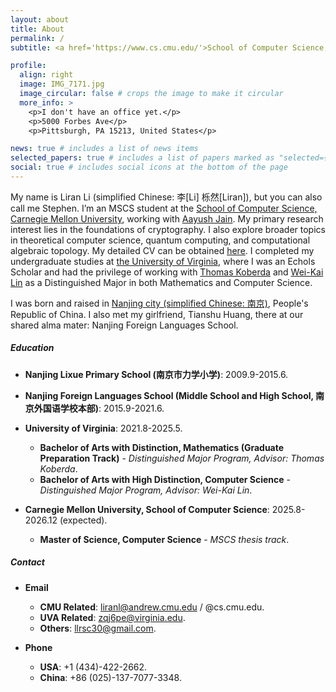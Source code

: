 ```yaml
---
layout: about
title: About
permalink: /
subtitle: <a href='https://www.cs.cmu.edu/'>School of Computer Science, Carnegie Mellon University</a>. <a href='mailto:liranl@cs.cmu.edu'>liranl@cs.cmu.edu</a>

profile:
  align: right
  image: IMG_7171.jpg
  image_circular: false # crops the image to make it circular
  more_info: >
    <p>I don't have an office yet.</p>
    <p>5000 Forbes Ave</p>
    <p>Pittsburgh, PA 15213, United States</p>

news: true # includes a list of news items
selected_papers: true # includes a list of papers marked as "selected={true}"
social: true # includes social icons at the bottom of the page
---
```

My name is Liran Li (simplified Chinese: 李[Li] 栎然[Liran]), but you can also call me Stephen. I’m an MSCS student at the [School of Computer Science, Carnegie Mellon University](https://www.cs.cmu.edu/), working with [Aayush Jain](https://sites.google.com/view/aayushjain/home). My primary research interest lies in the foundations of cryptography. I also explore broader topics in theoretical computer science, quantum computing, and computational algebraic topology. My detailed CV can be obtained [here](https://drive.google.com/file/d/1lSIePwUWZx8URXpBVriBEfhiGSKJoIQj/view?usp=sharing). I completed my undergraduate studies at [the University of Virginia](https://www.virginia.edu/), where I was an Echols Scholar and had the privilege of working with [Thomas Koberda](https://sites.google.com/view/koberdat) and [Wei-Kai Lin](https://weikailin.github.io/) as a Distinguished Major in both Mathematics and Computer Science.

I was born and raised in [Nanjing city (simplified Chinese: 南京)](https://en.wikipedia.org/wiki/Nanjing), People's Republic of China. I also met my girlfriend, Tianshu Huang, there at our shared alma mater: Nanjing Foreign Languages School.

##### Education

- **Nanjing Lixue Primary School (南京市力学小学)**: 2009.9-2015.6.


- **Nanjing Foreign Languages School (Middle School and High School, 南京外国语学校本部)**: 2015.9-2021.6.


- **University of Virginia**: 2021.8-2025.5.
  - **Bachelor of Arts with Distinction, Mathematics (Graduate Preparation Track)** - *Distinguished Major Program, Advisor: Thomas Koberda*.
  - **Bachelor of Arts with High Distinction, Computer Science** - *Distinguished Major Program, Advisor: Wei-Kai Lin*.



- **Carnegie Mellon University, School of Computer Science**: 2025.8-2026.12 (expected).
  - **Master of Science, Computer Science** - *MSCS thesis track*.

##### Contact

- **Email**
  - **CMU Related**: liranl@andrew.cmu.edu / @cs.cmu.edu.
  - **UVA Related**: zqj6pe@virginia.edu.
  - **Others**: llrsc30@gmail.com.

- **Phone**
  - **USA**: +1 (434)-422-2662.
  - **China**: +86 (025)-137-7077-3348.